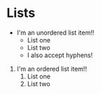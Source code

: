 # Lists

* I'm an unordered list item!!
    * List one
    * List two
    - I also accept hyphens!

1. I'm an ordered list item!!
    1. List one
    1. List two